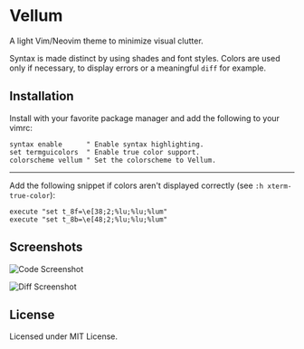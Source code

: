# Vellum

A light Vim/Neovim theme to minimize visual clutter.

Syntax is made distinct by using shades and font styles. Colors are used only
if necessary, to display errors or a meaningful `diff` for example.

## Installation

Install with your favorite package manager and add the following to your vimrc:

```
syntax enable      " Enable syntax highlighting.
set termguicolors  " Enable true color support.
colorscheme vellum " Set the colorscheme to Vellum.
```

--- 

Add the following snippet if colors aren't displayed correctly (see `:h
xterm-true-color`):

```
execute "set t_8f=\e[38;2;%lu;%lu;%lum"
execute "set t_8b=\e[48;2;%lu;%lu;%lum"
```

## Screenshots

![Code Screenshot](https://i.imgur.com/XRDdRco.png)

![Diff Screenshot](https://i.imgur.com/3zmt1U6.png)

## License

Licensed under MIT License.
